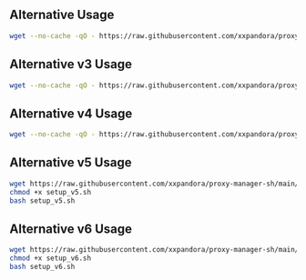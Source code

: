 
## Alternative Usage

```bash
wget --no-cache -qO - https://raw.githubusercontent.com/xxpandora/proxy-manager-sh/main/setup.sh | sh
```

## Alternative v3 Usage

```bash
wget --no-cache -qO - https://raw.githubusercontent.com/xxpandora/proxy-manager-sh/main/setup_v3.sh | sh
```

## Alternative v4 Usage

```bash
wget --no-cache -qO - https://raw.githubusercontent.com/xxpandora/proxy-manager-sh/main/setup_v4.sh | sh
```

## Alternative v5 Usage

```bash
wget https://raw.githubusercontent.com/xxpandora/proxy-manager-sh/main/setup_v5.sh
chmod +x setup_v5.sh
bash setup_v5.sh
```

## Alternative v6 Usage

```bash
wget https://raw.githubusercontent.com/xxpandora/proxy-manager-sh/main/setup_v6.sh
chmod +x setup_v6.sh
bash setup_v6.sh
```